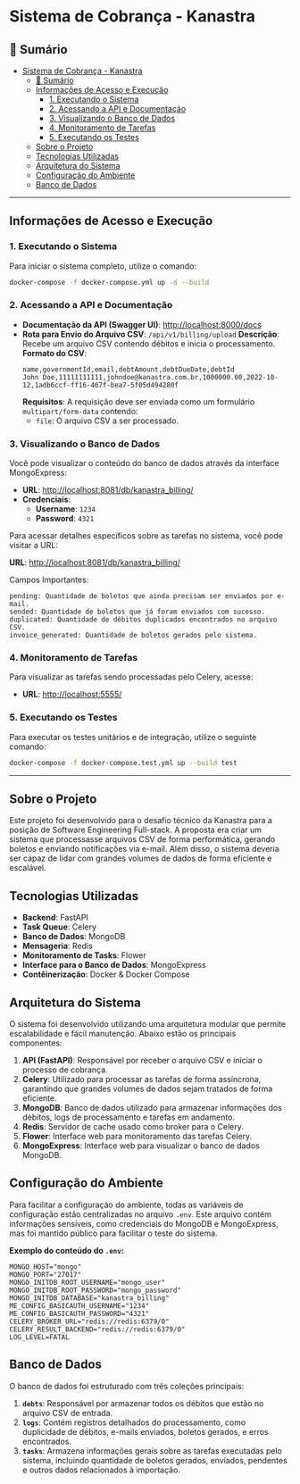 # Sistema de Cobrança - Kanastra

## 📄 Sumário

- [Sistema de Cobrança - Kanastra](#sistema-de-cobrança---kanastra)
  - [📄 Sumário](#-sumário)
  - [Informações de Acesso e Execução](#informações-de-acesso-e-execução)
    - [1. Executando o Sistema](#1-executando-o-sistema)
    - [2. Acessando a API e Documentação](#2-acessando-a-api-e-documentação)
    - [3. Visualizando o Banco de Dados](#3-visualizando-o-banco-de-dados)
    - [4. Monitoramento de Tarefas](#4-monitoramento-de-tarefas)
    - [5. Executando os Testes](#5-executando-os-testes)
  - [Sobre o Projeto](#sobre-o-projeto)
  - [Tecnologias Utilizadas](#tecnologias-utilizadas)
  - [Arquitetura do Sistema](#arquitetura-do-sistema)
  - [Configuração do Ambiente](#configuração-do-ambiente)
  - [Banco de Dados](#banco-de-dados)

---

## Informações de Acesso e Execução

### 1. Executando o Sistema

Para iniciar o sistema completo, utilize o comando:

```bash
docker-compose -f docker-compose.yml up -d --build
```

### 2. Acessando a API e Documentação

- **Documentação da API (Swagger UI)**: [http://localhost:8000/docs](http://localhost:8000/docs)
- **Rota para Envio do Arquivo CSV**:  `/api/v1/billing/upload`
  **Descrição**: Recebe um arquivo CSV contendo débitos e inicia o processamento.
  **Formato do CSV**:
  ```
  name,governmentId,email,debtAmount,debtDueDate,debtId
  John Doe,11111111111,johndoe@kanastra.com.br,1000000.00,2022-10-12,1adb6ccf-ff16-467f-bea7-5f05d494280f
  ```
  **Requisitos**: A requisição deve ser enviada como um formulário `multipart/form-data` contendo:
    - `file`: O arquivo CSV a ser processado.
### 3. Visualizando o Banco de Dados

Você pode visualizar o conteúdo do banco de dados através da interface MongoExpress:

- **URL**: [http://localhost:8081/db/kanastra_billing/](http://localhost:8081/db/kanastra_billing/)
- **Credenciais**:
  - **Username**: `1234`
  - **Password**: `4321`

Para acessar detalhes específicos sobre as tarefas no sistema, você pode visitar a URL:

**URL**: [http://localhost:8081/db/kanastra_billing/](http://localhost:8081/db/kanastra_billing/)

Campos Importantes:

    pending: Quantidade de boletos que ainda precisam ser enviados por e-mail.
    sended: Quantidade de boletos que já foram enviados com sucesso.
    duplicated: Quantidade de débitos duplicados encontrados no arquivo CSV.
    invoice_generated: Quantidade de boletos gerados pelo sistema.
    
### 4. Monitoramento de Tarefas

Para visualizar as tarefas sendo processadas pelo Celery, acesse:

- **URL**: [http://localhost:5555/](http://localhost:5555/)

### 5. Executando os Testes

Para executar os testes unitários e de integração, utilize o seguinte comando:

```bash
docker-compose -f docker-compose.test.yml up --build test
```

---

## Sobre o Projeto

Este projeto foi desenvolvido para o desafio técnico da Kanastra para a posição de Software Engineering Full-stack. A proposta era criar um sistema que processasse arquivos CSV de forma performática, gerando boletos e enviando notificações via e-mail. Além disso, o sistema deveria ser capaz de lidar com grandes volumes de dados de forma eficiente e escalável.

## Tecnologias Utilizadas

- **Backend**: FastAPI
- **Task Queue**: Celery
- **Banco de Dados**: MongoDB
- **Mensageria**: Redis
- **Monitoramento de Tasks**: Flower
- **Interface para o Banco de Dados**: MongoExpress
- **Contêinerização**: Docker & Docker Compose

## Arquitetura do Sistema

O sistema foi desenvolvido utilizando uma arquitetura modular que permite escalabilidade e fácil manutenção. Abaixo estão os principais componentes:

1. **API (FastAPI)**: Responsável por receber o arquivo CSV e iniciar o processo de cobrança.
2. **Celery**: Utilizado para processar as tarefas de forma assíncrona, garantindo que grandes volumes de dados sejam tratados de forma eficiente.
3. **MongoDB**: Banco de dados utilizado para armazenar informações dos débitos, logs de processamento e tarefas em andamento.
4. **Redis**: Servidor de cache usado como broker para o Celery.
5. **Flower**: Interface web para monitoramento das tarefas Celery.
6. **MongoExpress**: Interface web para visualizar o banco de dados MongoDB.

## Configuração do Ambiente

Para facilitar a configuração do ambiente, todas as variáveis de configuração estão centralizadas no arquivo `.env`. Este arquivo contém informações sensíveis, como credenciais do MongoDB e MongoExpress, mas foi mantido público para facilitar o teste do sistema.

**Exemplo do conteúdo do `.env`:**

```env
MONGO_HOST="mongo"
MONGO_PORT="27017"
MONGO_INITDB_ROOT_USERNAME="mongo_user"
MONGO_INITDB_ROOT_PASSWORD="mongo_password"
MONGO_INITDB_DATABASE="kanastra_billing"
ME_CONFIG_BASICAUTH_USERNAME="1234"
ME_CONFIG_BASICAUTH_PASSWORD="4321"
CELERY_BROKER_URL="redis://redis:6379/0"
CELERY_RESULT_BACKEND="redis://redis:6379/0"
LOG_LEVEL=FATAL
```

## Banco de Dados

O banco de dados foi estruturado com três coleções principais:

1. **`debts`**: Responsável por armazenar todos os débitos que estão no arquivo CSV de entrada.
2. **`logs`**: Contém registros detalhados do processamento, como duplicidade de débitos, e-mails enviados, boletos gerados, e erros encontrados.
3. **`tasks`**: Armazena informações gerais sobre as tarefas executadas pelo sistema, incluindo quantidade de boletos gerados, enviados, pendentes e outros dados relacionados à importação.